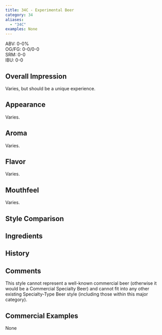 ```yaml
---
title: 34C - Experimental Beer
category: 34
aliases: 
  - "34C"
examples: None
---
```


ABV: 0-0%  
OG/FG: 0-0/0-0  
SRM: 0-0  
IBU: 0-0

## Overall Impression
Varies, but should be a unique experience.

## Appearance
Varies.

## Aroma
Varies.

## Flavor
Varies.

## Mouthfeel
Varies.

## Style Comparison


## Ingredients


## History


## Comments
This style cannot represent a well-known commercial beer (otherwise it would be a Commercial Specialty Beer) and cannot fit into any other existing Specialty-Type Beer style (including those within this major category).

## Commercial Examples
None